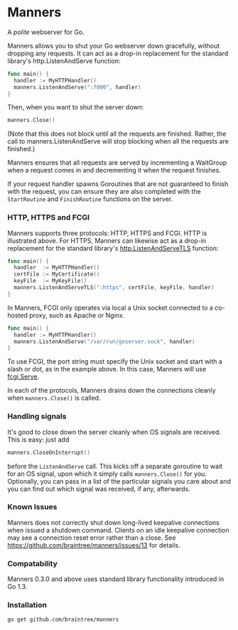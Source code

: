 # Manners

A *polite* webserver for Go.

Manners allows you to shut your Go webserver down gracefully, without dropping any requests. It can act as a drop-in replacement for the standard library's http.ListenAndServe function:

```go
func main() {
  handler := MyHTTPHandler()
  manners.ListenAndServe(":7000", handler)
}
```

Then, when you want to shut the server down:

```go
manners.Close()
```

(Note that this does not block until all the requests are finished. Rather, the call to manners.ListenAndServe will stop blocking when all the requests are finished.)

Manners ensures that all requests are served by incrementing a WaitGroup when a request comes in and decrementing it when the request finishes.

If your request handler spawns Goroutines that are not guaranteed to finish with the request, you can ensure they are also completed with the `StartRoutine` and `FinishRoutine` functions on the server.

### HTTP, HTTPS and FCGI

Manners supports three protocols: HTTP, HTTPS and FCGI. HTTP is illustrated above. 
For HTTPS, Manners can likewise act as a drop-in replacement for the standard library's 
[http.ListenAndServeTLS](http://golang.org/pkg/net/http/#ListenAndServeTLS) function:

```go
func main() {
  handler  := MyHTTPHandler()
  certFile := MyCertificate()
  keyFile  := MyKeyFile()
  manners.ListenAndServeTLS(":https", certFile, keyFile, handler)
}
```

In Manners, FCGI only operates via local a Unix socket connected to a co-hosted proxy, such as Apache or Nginx. 

```go
func main() {
  handler := MyHTTPHandler()
  manners.ListenAndServe("/var/run/goserver.sock", handler)
}
```

To use FCGI, the port string must specify the Unix socket and start with a slash or dot, as in the example above. In this case, Manners will use [fcgi.Serve](http://golang.org/pkg/net/http/fcgi/#Serve).

In each of the protocols, Manners drains down the connections cleanly when `manners.Close()` is called.

### Handling signals

It's good to close down the server cleanly when OS signals are received. This is easy: just add

```go
manners.CloseOnInterrupt()
```
before the `ListenAndServe` call. This kicks off a separate goroutine to wait for an OS signal, upon which it simply calls `manners.Close()` for you. Optionally, you can pass in a list of the particular signals you care about and you can find out which signal was received, if any, afterwards.

### Known Issues

Manners does not correctly shut down long-lived keepalive connections when issued a shutdown command. Clients on an idle keepalive connection may see a connection reset error rather than a close. See https://github.com/braintree/manners/issues/13 for details.

### Compatability

Manners 0.3.0 and above uses standard library functionality introduced in Go 1.3.

### Installation

`go get github.com/braintree/manners`
